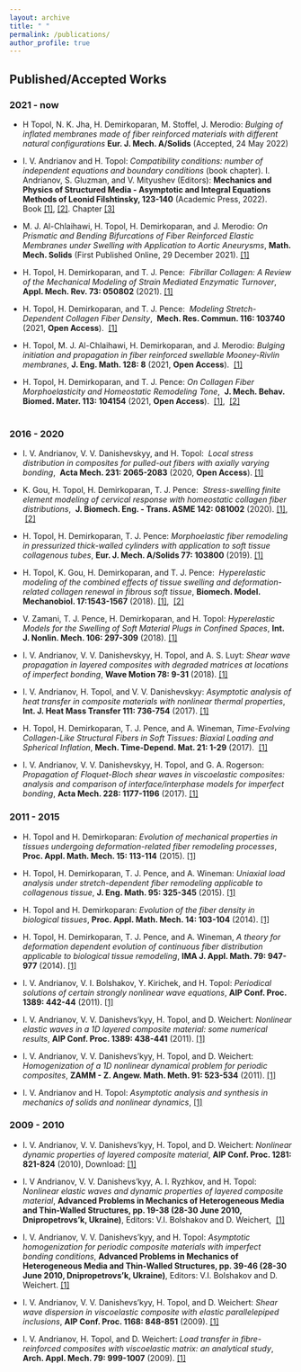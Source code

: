```yaml
---
layout: archive
title: " "
permalink: /publications/
author_profile: true
---
```




## Published/Accepted Works

### 2021 - now

* H Topol, N. K. Jha, H. Demirkoparan, M. Stoffel, J. Merodio:
_Bulging of inflated membranes made of fiber reinforced materials with different natural configurations_
**Eur. J. Mech. A/Solids** (Accepted, 24 May 2022) <br/> 

* I. V. Andrianov and H. Topol:
_Compatibility conditions: number of independent equations and boundary conditions_ (book chapter).
I. Andrianov, S. Gluzman, and V. Mityushev (Editors):
**Mechanics and Physics of Structured Media - Asymptotic and Integral Equations Methods of Leonid Filshtinsky, 123-140** (Academic Press, 2022).
Book [[1]](https://www.elsevier.com/books/mechanics-and-physics-of-structured-media/andrianov/978-0-323-90543-5),
[[2]](https://www.sciencedirect.com/book/9780323905435/mechanics-and-physics-of-structured-media).
Chapter [[3]](https://doi.org/10.1016/B978-0-32-390543-5.00011-6) <br/> 

* M. J. Al-Chlaihawi, H. Topol, H. Demirkoparan, and J. Merodio: 
_On Prismatic and Bending Bifurcations of Fiber Reinforced Elastic Membranes under Swelling with Application to Aortic Aneurysms_, 
**Math. Mech. Solids** (First Published Online, 29 December 2021).
[[1]](https://doi.org/10.1177/10812865211058767)<br/>

* H. Topol, H. Demirkoparan, and T. J. Pence:
 _Fibrillar Collagen: A Review of the Mechanical Modeling of Strain Mediated Enzymatic Turnover_,
**Appl. Mech. Rev. 73: 050802** (2021).
[[1]](https://doi.org/10.1115/1.4052752)<br/>

 * H. Topol, H. Demirkoparan, and T. J. Pence:
 _Modeling Stretch-Dependent Collagen Fiber Density_,
 **Mech. Res. Commun. 116: 103740** (2021, **Open Access**).
 [[1]](https://doi.org/10.1016/j.mechrescom.2021.103740)<br/>

* H. Topol, M. J. Al-Chlaihawi, H. Demirkoparan, and J. Merodio:
_Bulging initiation and propagation in fiber reinforced swellable Mooney-Rivlin membranes_,
**J. Eng. Math. 128: 8** (2021, **Open Access**).
 [[1]](https://doi.org/10.1007/s10665-021-10123-5)<br/>

* H. Topol, H. Demirkoparan, and T. J. Pence:
_On Collagen Fiber Morphoelasticity and Homeostatic Remodeling Tone_,
 **J. Mech. Behav. Biomed. Mater. 113: 104154** (2021, **Open Access**).
 [[1]](https://doi.org/10.1016/j.jmbbm.2020.104154),  [[2]](https://pubmed.ncbi.nlm.nih.gov/33158790/)<br/>
 

### 2016 - 2020

* I. V. Andrianov, V. V. Danishevskyy, and H. Topol:
 _Local stress distribution in composites for pulled-out fibers with axially varying bonding_,
 **Acta Mech. 231: 2065-2083** (2020, **Open Access**). 
[[1]](https://doi.org/10.1007/s00707-020-02634-6)<br/>

* K. Gou, H. Topol, H. Demirkoparan, T. J. Pence:
 _Stress-swelling finite element modeling of cervical response with homeostatic collagen fiber distributions_,
 **J. Biomech. Eng. - Trans. ASME 142: 081002** (2020).
[[1]](https://doi.org/10.1115/1.4045810),  [[2]](https://pubmed.ncbi.nlm.nih.gov/3189======1375/)

* H. Topol, H. Demirkoparan, T. J. Pence:
_Morphoelastic fiber remodeling in pressurized thick-walled cylinders with application to soft tissue collagenous tubes_,
**Eur. J. Mech. A/Solids 77: 103800** (2019).
[[1]](https://doi.org/10.1016/j.euromechsol.2019.103800)

* H. Topol, K. Gou, H. Demirkoparan, and T. J. Pence:
 _Hyperelastic modeling of the combined effects of tissue swelling and deformation-related collagen renewal in fibrous soft tissue_,
**Biomech. Model. Mechanobiol. 17:1543-1567** (2018).
[[1]](https://doi.org/10.1007/s10237-018-1043-6),  [[2]](https://pubmed.ncbi.nlm.nih.gov/29931486/)<br/>

* V. Zamani, T. J. Pence, H. Demirkoparan, and H. Topol:
_Hyperelastic Models for the Swelling of Soft Material Plugs in Confined Spaces_,
**Int. J. Nonlin. Mech. 106: 297-309** (2018).
[[1]](https://doi.org/10.1016/j.ijnonlinmec.2018.04.010)<br/>

* I. V. Andrianov, V. V. Danishevskyy, H. Topol, and A. S. Luyt:
_Shear wave propagation in layered composites with degraded matrices at locations of imperfect bonding_,
**Wave Motion 78: 9-31** (2018).
[[1]](https://doi.org/10.1016/j.wavemoti.2017.12.007)<br/> 

* I. V. Andrianov, H. Topol, and V. V. Danishevskyy:
_Asymptotic analysis of heat transfer in composite materials with nonlinear thermal properties_,
**Int. J. Heat Mass Transfer 111: 736-754** (2017).
[[1]](https://doi.org/10.1016/j.ijheatmasstransfer.2017.03.124)<br/> 

* H. Topol, H. Demirkoparan, T. J. Pence, and A. Wineman,
_Time-Evolving Collagen-Like Structural Fibers in Soft Tissues: Biaxial Loading and Spherical Inflation_,
**Mech. Time-Depend. Mat. 21: 1-29** (2017).
 [[1]](https://doi.org/10.1007/s11043-016-9315-y)<br/> 

* I. V. Andrianov, V. V. Danishevskyy, H. Topol, and G. A. Rogerson:
_Propagation of Floquet-Bloch shear waves in viscoelastic composites: analysis and comparison of
interface/interphase models for imperfect bonding_,
**Acta Mech. 228: 1177-1196** (2017).
[[1]](https://doi.org/10.1007/s00707-016-1765-4)<br/> 


### 2011 - 2015

* H. Topol and H. Demirkoparan:
_Evolution of mechanical properties in tissues undergoing deformation-related fiber remodeling processes_,
**Proc. Appl. Math. Mech. 15: 113-114** (2015). 
[[1]](https://doi.org/10.1002/pamm.201510047)<br/> 

* H. Topol, H. Demirkoparan, T. J. Pence, and A. Wineman:
_Uniaxial load analysis under stretch-dependent fiber remodeling applicable to collagenous tissue_,
**J. Eng. Math. 95: 325-345** (2015).
[[1]](https://doi.org/10.1007/s10665-014-9771-9)<br/> 

* H. Topol and H. Demirkoparan:
_Evolution of the fiber density in biological tissues_,
**Proc. Appl. Math. Mech. 14: 103-104** (2014).
[[1]](https://doi.org/10.1002/pamm.201410039)<br/> 

* H. Topol, H. Demirkoparan, T. J. Pence, and A. Wineman,
_A theory for deformation dependent evolution of continuous fiber distribution applicable to biological tissue remodeling_,
**IMA J. Appl. Math. 79: 947-977** (2014).
[[1]](https://doi.org/10.1093/imamat/hxu027)<br/> 

* I. V. Andrianov, V. I. Bolshakov, Y. Kirichek, and H. Topol:
_Periodical solutions of certain strongly nonlinear wave equations_,
**AIP Conf. Proc. 1389: 442-44** (2011).
[[1]](https://doi.org/10.1063/1.3636758)<br/> 

* I. V. Andrianov, V. V. Danishevs’kyy, H. Topol, and D. Weichert:
_Nonlinear elastic waves in a 1D layered composite material: some numerical results_,
**AIP Conf. Proc. 1389: 438-441** (2011).
[[1]](https://doi.org/10.1063/1.3638045)<br/> 

* I. V. Andrianov, V. V. Danishevs’kyy, H. Topol, and D. Weichert:
_Homogenization of a 1D nonlinear dynamical problem for periodic composites_,
**ZAMM - Z. Angew. Math. Meth. 91: 523-534** (2011). 
[[1]](https://doi.org/10.1002/zamm.201000176)<br/> 

* I. V. Andrianov and H. Topol:
_Asymptotic analysis and synthesis in mechanics of solids and nonlinear dynamics_,
[[1]](https://arxiv.org/abs/1106.1783)<br/> 


### 2009 - 2010

* I. V. Andrianov, V. V. Danishevs’kyy, H. Topol, and D. Weichert:
_Nonlinear dynamic properties of layered composite material_,
**AIP Conf. Proc. 1281: 821-824** (2010),
Download: [[1]](https://doi.org/10.1063/1.3498612)<br/> 


* I. V Andrianov, V. V. Danishevs’kyy, A. I. Ryzhkov, and H. Topol:
_Nonlinear elastic waves and dynamic properties of layered composite material_,
**Advanced Problems in Mechanics of Heterogeneous Media and Thin-Walled Structures, pp. 19-38
(28-30 June 2010, Dnipropetrovs’k, Ukraine)**,
Editors: V.I. Bolshakov and D. Weichert,
 [[1]](https://publications.rwth-aachen.de/record/47661)<br/> 

* I. V. Andrianov, V. V. Danishevs’kyy, and H. Topol:
_Asymptotic homogenization for periodic composite materials with imperfect bonding conditions_,
**Advanced Problems in Mechanics of Heterogeneous Media and Thin-Walled Structures, pp. 39-46
(28-30 June 2010, Dnipropetrovs’k, Ukraine)**,
Editors: V.I. Bolshakov and D. Weichert. 
[[1]](https://publications.rwth-aachen.de/record/47661)<br/> 

* I. V. Andrianov, V. V. Danishevs’kyy, H. Topol, and D. Weichert:
_Shear wave dispersion in viscoelastic composite with elastic parallelepiped inclusions_,
**AIP Conf. Proc. 1168: 848-851** (2009). 
[[1]](https://doi.org/10.1063/1.3241611)<br/> 

* I. V. Andrianov, H. Topol, and D. Weichert:
_Load transfer in fibre-reinforced composites with viscoelastic matrix: an analytical study_,
**Arch. Appl. Mech. 79: 999-1007** (2009). 
[[1]](https://doi.org/10.1007/s00419-008-0265-y)<br/> 
